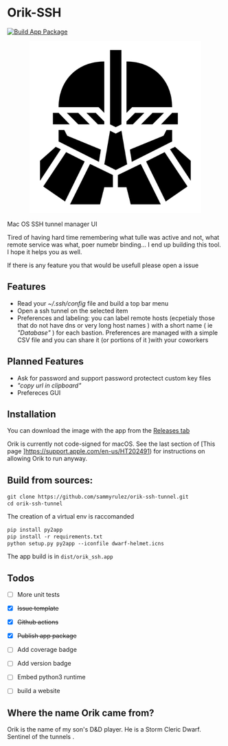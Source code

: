 # Orik-SSH

[![Build App Package](https://github.com/sammyrulez/orik-ssh-tunnel/workflows/Build%20App%20Package/badge.svg)](https://github.com/sammyrulez/orik-ssh-tunnel/releases/download/v0.5.1/OrikSSH.dmg)

<p align="center">
  <img src="https://github.com/sammyrulez/orik-ssh-tunnel/raw/main/dwarf-helmet.png" width="400">
  </p>

Mac OS SSH tunnel manager UI

Tired of having hard time remembering what tulle was active and not, what remote service was what, poer numebr binding... I end up building this tool. I hope it helps you as well.

If there is any feature you that would be usefull please open a issue


## Features

* Read your _~/.ssh/config_ file and build a top bar menu
* Open a ssh tunnel on the selected item
* Preferences and labeling: you can label remote hosts (ecpetialy those that do not have dns or very long host names ) with a short name ( ie _"Database"_ ) for each bastion. Preferences are managed with a simple CSV file and you can share it (or portions of it )with your coworkers 


## Planned Features


* Ask for password and support password protectect custom key files
* _"copy url in clipboard"_
* Prefereces GUI

## Installation

You can download the image with the app from the [Releases tab](https://github.com/sammyrulez/orik-ssh-tunnel/releases/download/v0.5.1/OrikSSH.dmg)

Orik is currently not code-signed for macOS. See the last section of [This page ]https://support.apple.com/en-us/HT202491) for instructions on allowing Orik to run anyway.


## Build from sources:

```
git clone https://github.com/sammyrulez/orik-ssh-tunnel.git
cd orik-ssh-tunnel
```

The creation of a virtual env is raccomanded

```
pip install py2app
pip install -r requirements.txt
python setup.py py2app --iconfile dwarf-helmet.icns
```

The app build is in `dist/orik_ssh.app`

## Todos

- [ ] More unit tests
- [x] ~~Issue template~~
- [x] ~~Github actions~~
- [x] ~~Publish app package~~
- [ ] Add  coverage badge
- [ ] Add  version badge
- [ ] Embed python3 runtime
- [ ] build a website



## Where the name Orik came from?

Orik is the name of my son's D&D player. He is a Storm Cleric Dwarf. Sentinel of the tunnels  .




